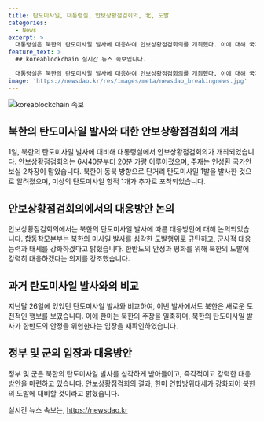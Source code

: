 ```yaml
---
title: 탄도미사일, 대통령실, 안보상황점검회의, 北, 도발
categories:
  - News
excerpt: >
  대통령실은 북한의 탄도미사일 발사에 대응하여 안보상황점검회의를 개최했다. 이에 대해 국가안보실 2차장 주재로 안보상황점검회의가 열렸으며, 남측은 단거리 탄도미사일 1발과 미상의 탄도미사일 항적 1개를 포착하고 분석 중이다. 합참은 북한의 도발을 강력히 규탄하고, 한미 연합방위태세를 유지하며, 북한의 어떠한 도발에도 압도적으로 대응할 것이라 밝혔다.
feature_text: >
  ## koreablockchain 실시간 뉴스 속보입니다.

  대통령실은 북한의 탄도미사일 발사에 대응하여 안보상황점검회의를 개최했다. 이에 대해 국가안보실 2차장 주재로 안보상황점검회의가 열렸으며, 남측은 단거리 탄도미사일 1발과 미상의 탄도미사일 항적 1개를 포착하고 분석 중이다. 합참은 북한의 도발을 강력히 규탄하고, 한미 연합방위태세를 유지하며, 북한의 어떠한 도발에도 압도적으로 대응할 것이라 밝혔다.
image: 'https://newsdao.kr/res/images/meta/newsdao_breakingnews.jpg'
---
```


<p><img src="https://newsdao.kr/res/images/meta/newsdao_breakingnews.jpg" alt="koreablockchain 속보" /></p>

<h2 data-ke-size="size26">북한의 탄도미사일 발사와 대한 안보상황점검회의 개최</h2>

<p data-ke-size="size16">1일, 북한의 탄도미사일 발사에 대비해 대통령실에서 안보상황점검회의가 개최되었습니다. 안보상황점검회의는 6시40분부터 20분 가량 이루어졌으며, 주재는 인성환 국가안보실 2차장이 맡았습니다. 북한이 동북 방향으로 단거리 탄도미사일 1발을 발사한 것으로 알려졌으며, 미상의 탄도미사일 항적 1개가 추가로 포착되었습니다.</p>

<h2 data-ke-size="size26">안보상황점검회의에서의 대응방안 논의</h2>

<p data-ke-size="size16">안보상황점검회의에서는 북한의 탄도미사일 발사에 따른 대응방안에 대해 논의되었습니다. 합동참모본부는 북한의 미사일 발사를 심각한 도발행위로 규탄하고, 군사적 대응능력과 태세를 강화하겠다고 밝혔습니다. 한반도의 안정과 평화를 위해 북한의 도발에 강력히 대응하겠다는 의지를 강조했습니다.</p>

<h2 data-ke-size="size26">과거 탄도미사일 발사와의 비교</h2>

<p data-ke-size="size16">지난달 26일에 있었던 탄도미사일 발사와 비교하여, 이번 발사에서도 북한은 새로운 도전적인 행보를 보였습니다. 이에 한미는 북한의 주장을 일축하며, 북한의 탄도미사일 발사가 한반도의 안정을 위협한다는 입장을 재확인하였습니다.</p>

<h2 data-ke-size="size26">정부 및 군의 입장과 대응방안</h2>

<p data-ke-size="size16">정부 및 군은 북한의 탄도미사일 발사를 심각하게 받아들이고, 즉각적이고 강력한 대응방안을 마련하고 있습니다. 안보상황점검회의 결과, 한미 연합방위태세가 강화되어 북한의 도발에 대비할 것이라고 밝혔습니다.</p>
실시간 뉴스 속보는, <a href="https://newsdao.kr" rel="dofollow">https://newsdao.kr</a>


